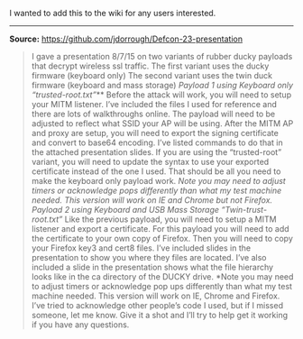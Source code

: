 I wanted to add this to the wiki for any users interested.

***

**Source:** https://github.com/jdorrough/Defcon-23-presentation

>I gave a presentation 8/7/15 on two variants of rubber ducky payloads that decrypt wireless ssl traffic. The first variant uses the ducky firmware (keyboard only) The second variant uses the twin duck firmware (keyboard and mass storage)
*Payload 1 using Keyboard only “trusted-root.txt”*** Before the attack will work, you will need to setup your MITM listener. I’ve included the files I used for reference and there are lots of walkthroughs online. The payload will need to be adjusted to reflect what SSID your AP will be using. After the MITM AP and proxy are setup, you will need to export the signing certificate and convert to base64 encoding. I’ve listed commands to do that in the attached presentation slides. If you are using the “trusted-root” variant, you will need to update the syntax to use your exported certificate instead of the one I used. That should be all you need to make the keyboard only payload work. *Note you may need to adjust timers or acknowledge pops differently than what my test machine needed. This version will work on IE and Chrome but not Firefox.
*Payload 2 using Keyboard and USB Mass Storage “Twin-trust-root.txt”** Like the previous payload, you will need to setup a MITM listener and export a certificate. For this payload you will need to add the certificate to your own copy of Firefox. Then you will need to copy your Firefox key3 and cert8 files. I’ve included slides in the presentation to show you where they files are located. I’ve also included a slide in the presentation shows what the file hierarchy looks like in the ca directory of the DUCKY drive. *Note you may need to adjust timers or acknowledge pop ups differently than what my test machine needed. This version will work on IE, Chrome and Firefox.
I’ve tried to acknowledge other people’s code I used, but if I missed someone, let me know. Give it a shot and I’ll try to help get it working if you have any questions.